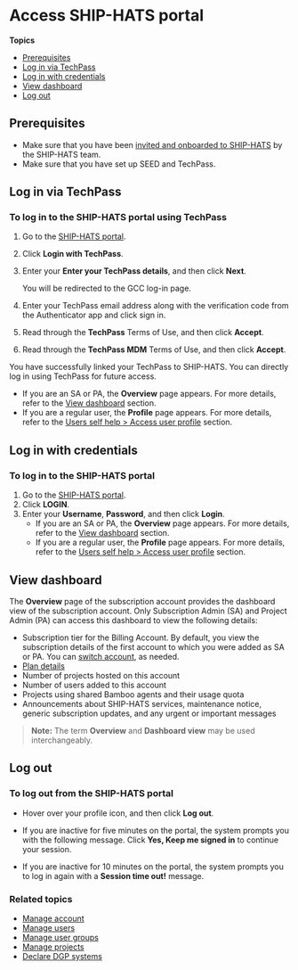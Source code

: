 # Access SHIP-HATS portal


**Topics**
- [Prerequisites](#prerequisites)
- [Log in via TechPass](#log-in-via-techpass)
- [Log in with credentials](#log-in-with-credentials)
- [View dashboard](#view-dashboard)
- [Log out](#log-out)



## Prerequisites

- Make sure that you have been [invited and onboarded to SHIP-HATS](https://docs.developer.tech.gov.sg/docs/ship-hats-getting-started/subscribing-to-ship-hats) by the SHIP-HATS team.
- Make sure that you have set up SEED and TechPass.

## Log in via TechPass

### To log in to the SHIP-HATS portal using TechPass

1. Go to the [SHIP-HATS portal](https://portal.ship.gov.sg/).
1. Click **Login with TechPass**.

1. Enter your **Enter your TechPass details**, and then click **Next**.

    You will be redirected to the GCC log-in page. 
1. Enter your TechPass email address along with the verification code from the Authenticator app and click sign in. 

5. Read through the **TechPass** Terms of Use, and then click **Accept**.

6. Read through the **TechPass MDM** Terms of Use, and then click **Accept**.

You have successfully linked your TechPass to SHIP-HATS. You can directly log in using TechPass for future access.  

- If you are an SA or PA, the **Overview** page appears. For more details, refer to the [View dashboard](#view-dashboard) section.
- If you are a regular user, the **Profile** page appears. For more details, refer to the [Users self help > Access user profile](users-self-help) section.

## Log in with credentials

### To log in to the SHIP-HATS portal

1. Go to the [SHIP-HATS portal](https://portal.ship.gov.sg/).
1. Click **LOGIN**.
1. Enter your **Username**, **Password**, and then click **Login**.
    - If you are an SA or PA, the **Overview** page appears. For more details, refer to the [View dashboard](#view-dashboard) section.
    - If you are a regular user, the **Profile** page appears. For more details, refer to the [Users self help > Access user profile](users-self-help) section.




## View dashboard
The **Overview** page of the subscription account provides the dashboard view of the subscription account. Only Subscription Admin (SA) and Project Admin (PA) can access this dashboard to view the following details:

- Subscription tier for the Billing Account. By default, you view the subscription details of the first account to which you were added as SA or PA. You can [switch account](manage-account), as needed.
- [Plan details](manage-account)
- Number of projects hosted on this account
- Number of users added to this account
- Projects using shared Bamboo agents and their usage quota 
- Announcements about SHIP-HATS services, maintenance notice, generic subscription updates, and any urgent or important messages

>**Note:** The term **Overview** and **Dashboard view** may be used interchangeably.


## Log out 

### To log out from the SHIP-HATS portal
- Hover over your profile icon, and then click **Log out**.
    
- If you are inactive for five minutes on the portal, the system prompts you with the following message. Click **Yes, Keep me signed in** to continue your session.

- If you are inactive for 10 minutes on the portal, the system prompts you to log in again with a **Session time out!** message.


### Related topics
  - [Manage account](manage-account)
  - [Manage users](manage-users)
  - [Manage user groups](manage-user-groups)
  - [Manage projects](manage-projects)
  - [Declare DGP systems](declare-dgp-systems)
